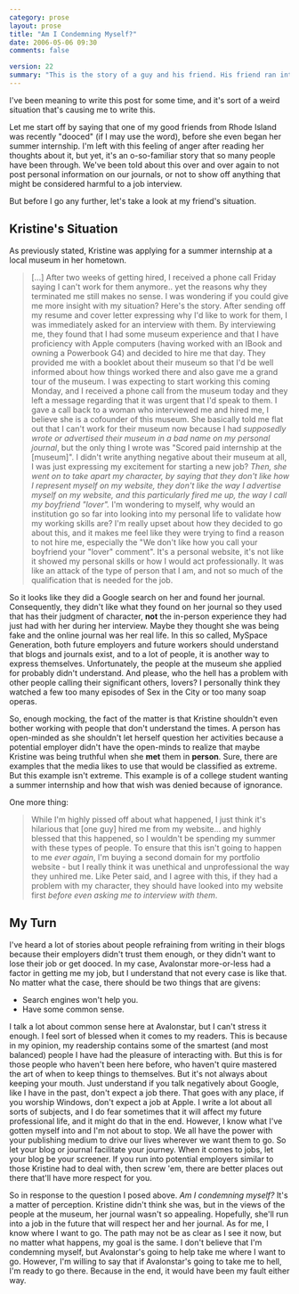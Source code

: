 ```yaml
---
category: prose
layout: prose
title: "Am I Condemning Myself?"
date: 2006-05-06 09:30
comments: false

version: 22
summary: "This is the story of a guy and his friend. His friend ran into a situation where a few people didn't approve of what she wrote in her journal. Said friend is subsequently fired from her job because of it. The guy then looks at how his blogging career could be condemning him."
---
```


I've been meaning to write this post for some time, and it's sort of a weird situation that's causing me to write this.

Let me start off by saying that one of my good friends from Rhode Island was recently "dooced" (if I may use the word), before she even began her summer internship. I'm left with this feeling of anger after reading her thoughts about it, but yet, it's an o-so-familiar story that so many people have been through. We've been told about this over and over again to not post personal information on our journals, or not to show off anything that might be considered harmful to a job interview.

But before I go any further, let's take a look at my friend's situation.

## Kristine's Situation

As previously stated, Kristine was applying for a summer internship at a local museum in her hometown.

> [...] After two weeks of getting hired, I received a phone call Friday saying I can't work for them anymore.. yet the reasons why they terminated me still makes no sense. I was wondering if you could give me more insight with my situation? Here's the story.
> After sending off my resume and cover letter expressing why I'd like to work for them, I was immediately asked for an interview with them. By interviewing me, they found that I had some museum experience and that I have proficiency with Apple computers (having worked with an IBook and owning a Powerbook G4) and decided to hire me that day. They provided me with a booklet about their museum so that I'd be well informed about how things worked there and also gave me a grand tour of the museum.
> I was expecting to start working this coming Monday, and I received a phone call from the museum today and they left a message regarding that it was urgent that I'd speak to them. I gave a call back to a woman who interviewed me and hired me, I believe she is a cofounder of this museum. She basically told me flat out that I can't work for their museum now because I had _supposedly wrote or advertised their museum in a bad name on my personal journal_, but the only thing I wrote was "Scored paid internship at the [museum]". I didn't write anything negative about their museum at all, I was just expressing my excitement for starting a new job? _Then, she went on to take apart my character, by saying that they don't like how I represent myself on my website, they don't like the way I advertise myself on my website, and this particularly fired me up, the way I call my boyfriend "lover"._
> I'm wondering to myself, why would an institution go so far into looking into my personal life to validate how my working skills are? I'm really upset about how they decided to go about this, and it makes me feel like they were trying to find a reason to not hire me, especially the "We don't like how you call your boyfriend your "lover" comment". It's a personal website, it's not like it showed my personal skills or how I would act professionally. It was like an attack of the type of person that I am, and not so much of the qualification that is needed for the job.

So it looks like they did a Google search on her and found her journal. Consequently, they didn't like what they found on her journal so they used that has their judgment of character, **not** the in-person experience they had just had with her during her interview. Maybe they thought she was being fake and the online journal was her real life. In this so called, MySpace Generation, both future employers and future workers should understand that blogs and journals exist, and to a lot of people, it is another way to express themselves. Unfortunately, the people at the museum she applied for probably didn't understand. And please, who the hell has a problem with other people calling their significant others, lovers? I personally think they watched a few too many episodes of Sex in the City or too many soap operas.

So, enough mocking, the fact of the matter is that Kristine shouldn't even bother working with people that don't understand the times. A person has open-minded as she shouldn't let herself question her activities because a potential employer didn't have the open-minds to realize that maybe Kristine was being truthful when she **met** them in **person**. Sure, there are examples that the media likes to use that would be classified as extreme. But this example isn't extreme. This example is of a college student wanting a summer internship and how that wish was denied because of ignorance.

One more thing:

> While I'm highly pissed off about what happened, I just think it's hilarious that [one guy] hired me from my website... and highly blessed that this happened, so I wouldn't be spending my summer with these types of people. To ensure that this isn't going to happen to me *ever again*, I'm buying a second domain for my portfolio website - but I really think it was unethical and unprofessional the way they unhired me. Like Peter said, and I agree with this, if they had a problem with my character, they should have looked into my website first _before even asking me to interview with them_.

## My Turn
I've heard a lot of stories about people refraining from writing in their blogs because their employers didn't trust them enough, or they didn't want to lose their job or get dooced. In my case, Avalonstar more-or-less had a factor in getting me my job, but I understand that not every case is like that. No matter what the case, there should be two things that are givens:

+ Search engines won't help you.
+ Have some common sense.

I talk a lot about common sense here at Avalonstar, but I can't stress it enough. I feel sort of blessed when it comes to my readers. This is because in my opinion, my readership contains some of the smartest (and most balanced) people I have had the pleasure of interacting with. But this is for those people who haven't been here before, who haven't quire mastered the art of when to keep things to themselves. But it's not always about keeping your mouth. Just understand if you talk negatively about Google, like I have in the past, don't expect a job there. That goes with any place, if you worship Windows, don't expect a job at Apple. I write a lot about all sorts of subjects, and I do fear sometimes that it will affect my future professional life, and it might do that in the end. However, I know what I've gotten myself into and I'm not about to stop. We all have the power with your publishing medium to drive our lives wherever we want them to go. So let your blog or journal facilitate your journey. When it comes to jobs, let your blog be your screener. If you run into potential employers similar to those Kristine had to deal with, then screw 'em, there are better places out there that'll have more respect for you.

So in response to the question I posed above. _Am I condemning myself?_ It's a matter of perception. Kristine didn't think she was, but in the views of the people at the museum, her journal wasn't so appealing. Hopefully, she'll run into a job in the future that will respect her and her journal. As for me, I know where I want to go. The path may not be as clear as I see it now, but no matter what happens, my goal is the same. I don't believe that I'm condemning myself, but Avalonstar's going to help take me where I want to go. However, I'm willing to say that if Avalonstar's going to take me to hell, I'm ready to go there. Because in the end, it would have been my fault either way.
